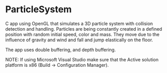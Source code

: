 # ParticleSystem
C app using OpenGL that simulates a 3D particle system with collision detection and handling.
Particles are being constantly created in a defined position with random initial speed, color and mass. They move due to the influence of gravity and wind and fall and jump
elastically on the floor.

The app uses double buffering, and depth buffering.

NOTE: If using Microsoft Visual Studio make sure that the Active solution platform is x86 (Build -> Configuration Manager).
